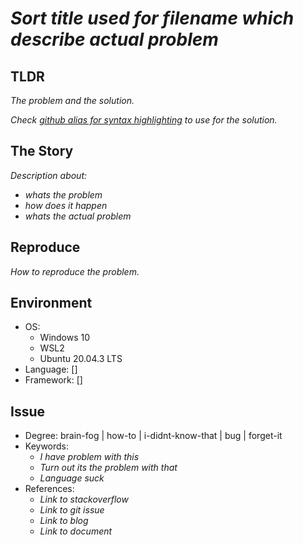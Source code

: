 # *Sort title used for filename which describe actual problem*


## TLDR

*The problem and the solution.*

*Check [github alias for syntax highlighting](https://github.com/github/linguist/blob/master/lib/linguist/languages.yml) to use for the solution.*


## The Story

*Description about:*
- *whats the problem*
- *how does it happen*
- *whats the actual problem*


## Reproduce

*How to reproduce the problem.*

## Environment

- OS:
    - Windows 10
    - WSL2
    - Ubuntu 20.04.3 LTS
- Language: []
- Framework: []


## Issue

- Degree: brain-fog | how-to | i-didnt-know-that | bug | forget-it
- Keywords:
    - *I have problem with this*
    - *Turn out its the problem with that*
    - *Language suck*
- References:
    - *Link to stackoverflow*
    - *Link to git issue*
    - *Link to blog*
    - *Link to document*
